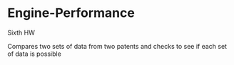 # Engine-Performance

Sixth HW

Compares two sets of data from two patents and checks to see if each set of data is possible
